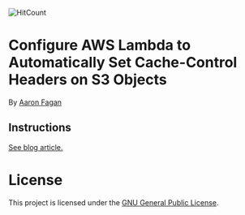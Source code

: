![HitCount](http://hits.dwyl.io/aaronfagan/configure-aws-lambda-to-automatically-set-cache-control-headers-on-s3-objects.svg)
# Configure AWS Lambda to Automatically Set Cache-Control Headers on S3 Objects
By [Aaron Fagan](https://www.aaronfagan.ca/)

## Instructions
[See blog article.](https://www.aaronfagan.ca/blog/2017/how-to-configure-aws-lambda-to-automatically-set-cache-control-headers-on-s3-objects/)

# License
This project is licensed under the [GNU General Public License](LICENSE).